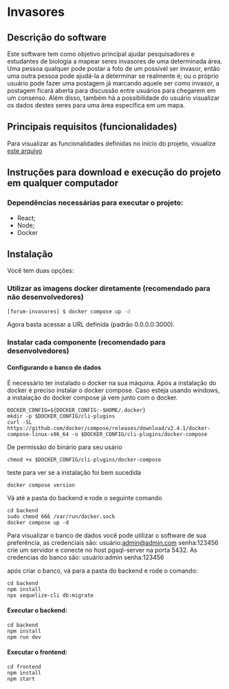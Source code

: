 # Invasores

## Descrição do software
Este software tem como objetivo principal ajudar pesquisadores e estudantes de biologia a mapear seres invasores de uma determinada área. 
Uma pessoa qualquer pode postar a foto de um possível ser invasor, então uma outra pessoa pode ajudá-la a determinar se realmente é; ou o próprio usuário pode fazer uma postagem já marcando aquele ser como invasor, a postagem ficará aberta para discussão entre usuários para chegarem em um consenso. Além disso, também há a possibilidade do usuário visualizar os dados destes seres para uma área específica em um mapa.


## Principais requisitos (funcionalidades)
Para visualizar as funcionalidades definidas no início do projeto, visualize [este arquivo](./firstRequirements.md)


## Instruções para download e execução do projeto em qualquer computador
### Dependências necessárias para executar o projeto:
- React;
- Node;
- Docker


## Instalação
Você tem duas opções:
### Utilizar as imagens docker diretamente (recomendado para não desenvolvedores)
```bash
[forum-invasores] $ docker compose up -d
```

Agora basta acessar a URL definida (padrão 0.0.0.0:3000).


### Instalar cada componente (recomendado para desenvolvedores) 
#### Configurando o banco de dados

É necessário ter instalado o docker na sua máquina. Após a instalação do docker é preciso instalar o docker compose. Caso esteja usando windows, a instalação do docker compose já vem junto com o docker.

```
DOCKER_CONFIG=${DOCKER_CONFIG:-$HOME/.docker}
mkdir -p $DOCKER_CONFIG/cli-plugins
curl -SL https://github.com/docker/compose/releases/download/v2.4.1/docker-compose-linux-x86_64 -o $DOCKER_CONFIG/cli-plugins/docker-compose
```
De permissão do binário para seu usário
```
chmod +x $DOCKER_CONFIG/cli-plugins/docker-compose
```
teste para ver se a instalação foi bem sucedida
```
docker compose version
```
Vá até a pasta do backend e rode o seguinte comando
```
cd backend
sudo chmod 666 /var/run/docker.sock
docker compose up -d
```

Para visualizar o banco de dados você pode utilizar o software de sua preferência, as credenciais são:
usuário:admin@admin.com
senha:123456
crie um servidor e conecte no host pgsql-server na porta 5432. As credencias do banco são:
usuário:admin 
senha:123456

após criar o banco, vá para a pasta do backend e rode o comando:

```
cd backend
npm install
npx sequelize-cli db:migrate
```

#### Executar o backend:

```
cd backend
npm install
npm run dev
```

#### Executar o frontend:
```
cd frontend
npm install
npm start
```

